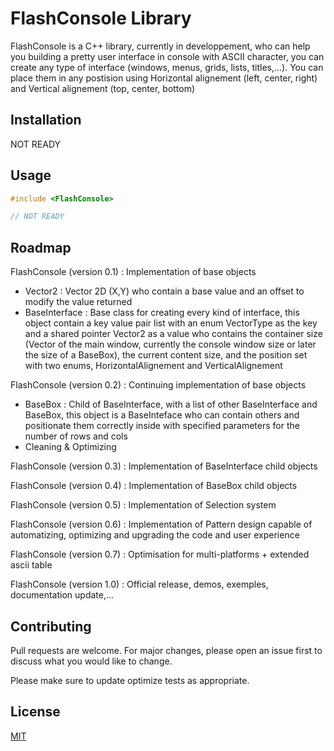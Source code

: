 # FlashConsole Library

FlashConsole is a C++ library, currently in developpement, who can help you building a pretty user interface in console with ASCII character, you can create any type of interface (windows, menus, grids, lists, titles,...). You can place them in any postision using Horizontal alignement (left, center, right) and Vertical alignement (top, center, bottom)

## Installation

NOT READY

## Usage

```cpp
#include <FlashConsole>

// NOT READY
```

## Roadmap

FlashConsole (version 0.1) : Implementation of base objects
- Vector2 : Vector 2D (X,Y) who contain a base value and an offset to modify the value returned
- BaseInterface : Base class for creating every kind of interface, this object contain a key value pair list with an enum VectorType as the key and a shared pointer Vector2 as a value who contains the container size (Vector of the main window, currently the console window size or later the size of a BaseBox), the current content size, and the position set with two enums, HorizontalAlignement and VerticalAlignement

FlashConsole (version 0.2) : Continuing implementation of base objects
- BaseBox : Child of BaseInterface, with a list of other BaseInterface and BaseBox, this object is a BaseInteface who can contain others and positionate them correctly inside with specified parameters for the number of rows and cols
- Cleaning & Optimizing

FlashConsole (version 0.3) : Implementation of BaseInterface child objects

FlashConsole (version 0.4) : Implementation of BaseBox child objects

FlashConsole (version 0.5) : Implementation of Selection system

FlashConsole (version 0.6) : Implementation of Pattern design capable of automatizing, optimizing and upgrading the code and user experience

FlashConsole (version 0.7) : Optimisation for multi-platforms + extended ascii table

FlashConsole (version 1.0) : Official release, demos, exemples, documentation update,...



## Contributing

Pull requests are welcome. For major changes, please open an issue first
to discuss what you would like to change.

Please make sure to update optimize tests as appropriate.

## License

[MIT](https://choosealicense.com/licenses/mit/)